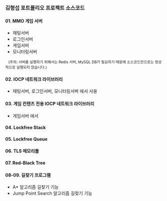 
### 김형섭 포트폴리오 프로젝트 소스코드

#### 01. MMO 게임 서버
- 채팅서버
- 로그인서버
- 게임서버
- 모니터링서버
<!-- end of the list -->
<sub>&nbsp;&nbsp;&nbsp;(주의: 서버를 실행하기 위해서는 Redis 서버, MySQL DB가 필요하기 때문에 소스코드만으로는 정상적으로 실행되지 않습니다.)</sub>

#### 02. IOCP 네트워크 라이브러리
- 채팅서버, 로그인서버, 모니터링서버 에서 사용
#### 03. 게임 컨텐츠 전용 IOCP 네트워크 라이브러리
- 게임서버 에서 
#### 04. Lockfree Stack
#### 05. Lockfree Queue
#### 06. TLS 메모리풀
#### 07. Red-Black Tree
#### 08-09. 길찾기 프로그램
- A* 알고리즘 길찾기 기능
- Jump Point Search 알고리즘 길찾기 기능
